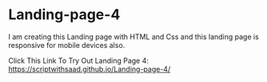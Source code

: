 # Landing-page-4
I am creating this Landing page with HTML and Css and this landing page is responsive for mobile devices also.

Click This Link To Try Out Landing Page 4:
https://scriptwithsaad.github.io/Landing-page-4/

